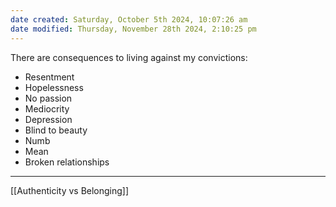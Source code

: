 ```yaml
---
date created: Saturday, October 5th 2024, 10:07:26 am
date modified: Thursday, November 28th 2024, 2:10:25 pm
---
```

There are consequences to living against my convictions:
- Resentment
- Hopelessness
- No passion
- Mediocrity
- Depression
- Blind to beauty
- Numb 
- Mean
- Broken relationships

---

[[Authenticity vs Belonging]]